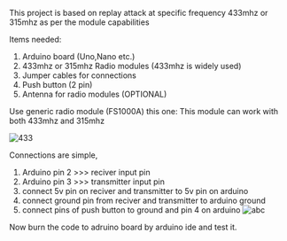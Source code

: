 This project is based on replay attack at specific frequency 433mhz or 315mhz as per the module capabilities

Items needed:
1. Arduino board (Uno,Nano etc.)
2. 433mhz or 315mhz Radio modules (433mhz is widely used)
3. Jumper cables for connections
4. Push button (2 pin)
5. Antenna for radio modules (OPTIONAL)

Use generic radio module (FS1000A) this one:
This module can work with both 433mhz and 315mhz

![433](https://github.com/user-attachments/assets/ff3e5f46-3600-4a97-903f-3a51a0c7b552)

Connections are simple,
1. Arduino pin 2 >>> reciver input pin
2. Arduino pin 3 >>> transmitter input pin
3. connect 5v pin on reciver and transmitter to 5v pin on arduino
4. connect ground pin from reciver and transmitter to arduino ground
5. connect pins of push button to ground and pin 4 on arduino
![abc](https://github.com/user-attachments/assets/6bf3aef0-6bfd-4d96-aaa3-4495cee3fc50)

Now burn the code to adruino board by arduino ide
and test it.

